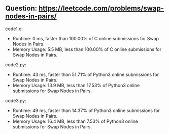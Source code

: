 ## Question: https://leetcode.com/problems/swap-nodes-in-pairs/

code1.c:
* Runtime: 0 ms, faster than 100.00% of C online submissions for Swap Nodes in Pairs.
* Memory Usage: 5.5 MB, less than 100.00% of C online submissions for Swap Nodes in Pairs.

code2.py:
* Runtime: 43 ms, faster than 51.71% of Python3 online submissions for Swap Nodes in Pairs.
* Memory Usage: 13.9 MB, less than 17.53% of Python3 online submissions for Swap Nodes in Pairs.

code3.py:
* Runtime: 49 ms, faster than 14.37% of Python3 online submissions for Swap Nodes in Pairs.
* Memory Usage: 16.4 MB, less than 7.53% of Python3 online submissions for Swap Nodes in Pairs.